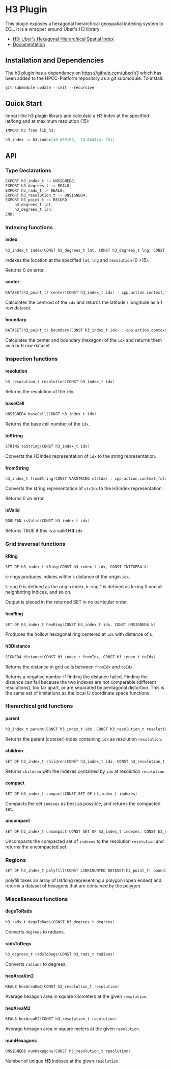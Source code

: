 H3 Plugin
================

This plugin exposes a hexagonal hierarchical geospatial indexing system to ECL.  It is a wrapper around Uber's H3 library:
* [H3: Uber's Hexagonal Hierarchical Spatial Index](https://eng.uber.com/h3/)
* [Documentation](https://uber.github.io/h3)


Installation and Dependencies
------------------------------

The h3 plugin has a dependency on https://github.com/uber/h3 which has been added to the HPCC-Platform repository as a git submodule.  To install:
```c
git submodule update --init --recursive
```

Quick Start
------------

Import the h3 plugin library and calculate a H3 index at the specified lat/long and at maximum resolution (15):
```c
IMPORT h3 from lib_h3; 

h3_index := h3.index(40.689167, -74.044444, 15);
```

API
----

### Type Declarations
```c
EXPORT h3_index_t := UNSIGNED8;
EXPORT h3_degrees_t := REAL8;
EXPORT h3_rads_t := REAL8;
EXPORT h3_resolution_t := UNSIGNED4;
EXPORT h3_point_t := RECORD 
    h3_degrees_t lat;
    h3_degrees_t lon;
END;
```

### Indexing functions

#### index

```c
h3_index_t index(CONST h3_degrees_t lat, CONST h3_degrees_t lng, CONST h3_resolution_t resolution)
```

Indexes the location at the specified `lat`, `lng` and `resolution` (0->15).

Returns 0 on error.

#### center

```c
DATASET(h3_point_t) center(CONST h3_index_t idx) : cpp,action,context,fold,entrypoint='center';
```

Calculates the centroid of the `idx` and returns the latitude / longitude as a 1 row dataset.

#### boundary

```c
DATASET(h3_point_t) boundary(CONST h3_index_t idx) : cpp,action,context,fold,entrypoint='boundary';
```

Calculates the center and boundary (hexagon) of the `idx` and returns them as 5 or 6 row dataset.

### Inspection functions

#### resolution

```c
h3_resolution_t resolution(CONST h3_index_t idx)
```

Returns the resolution of the `idx`.

#### baseCell

```c
UNSIGNED4 baseCell(CONST h3_index_t idx)
```

Returns the base cell number of the `idx`.

#### toString

```c
STRING toString(CONST h3_index_t idx)
```

Converts the H3Index representation of `idx` to the string representation.

#### fromString

```c
h3_index_t fromString(CONST VARSTRING strIdx) : cpp,action,context,fold,entrypoint='fromString';
```

Converts the string representation of `strIdx` to the H3Index representation.

Returns 0 on error.

#### isValid

```c
BOOLEAN isValid(CONST h3_index_t idx)
```

Returns TRUE if this is a valid **H3** `idx`.

### Grid traversal functions

#### kRing

```c
SET OF h3_index_t kRing(CONST h3_index_t idx, CONST INTEGER4 k)
```

k-rings produces indices within `k` distance of the origin `idx`.

k-ring 0 is defined as the origin index, k-ring 1 is defined as k-ring 0 and
all neighboring indices, and so on.

Output is placed in the returned SET in no particular order.

#### hexRing

```c
SET OF h3_index_t hexRing(CONST h3_index_t idx, CONST UNSIGNED4 k)
```

Produces the hollow hexagonal ring centered at `idx` with distance of `k`.
 
#### h3Distance

```c
SIGNED4 distance(CONST h3_index_t fromIdx, CONST h3_index_t toIdx)
```

Returns the distance in grid cells between `fromIdx` and `toIdx`.

Returns a negative number if finding the distance failed. Finding the distance can fail because the two
indexes are not comparable (different resolutions), too far apart, or are separated by pentagonal
distortion. This is the same set of limitations as the local IJ coordinate space functions.

### Hierarchical grid functions

#### parent

```c
h3_index_t parent(CONST h3_index_t idx, CONST h3_resolution_t resolution)
```

Returns the parent (coarser) index containing `idx` as resolution `resolution`.

#### children

```c
SET OF h3_index_t children(CONST h3_index_t idx, CONST h3_resolution_t resolution)
```

Returns `children` with the indexes contained by `idx` at resolution `resolution`.

#### compact

```c
SET OF h3_index_t compact(CONST SET OF h3_index_t indexes)
```

Compacts the set `indexes` as best as possible, and returns the compacted set. 

#### uncompact

```c
SET OF h3_index_t uncompact(CONST SET OF h3_index_t indexes, CONST h3_resolution_t resolution)
```

Uncompacts the compacted set of `indexes` to the resolution `resolution` and returns the uncompacted set. 

### Regions
```c
SET OF h3_index_t polyfill(CONST LINKCOUNTED DATASET(h3_point_t) boundary, CONST h3_resolution_t resolution)
```

polyfill takes an array of lat/long representing a polygon (open ended) and returns a dataset of hexagons that are contained by the polygon.

### Miscellaneous functions

#### degsToRads

```c
h3_rads_t degsToRads(CONST h3_degrees_t degrees)
```

Converts `degrees` to radians.

#### radsToDegs

```c
h3_degrees_t radsToDegs(CONST h3_rads_t radians)
```

Converts `radians` to degrees.

#### hexAreaKm2

```c
REAL8 hexAreaKm2(CONST h3_resolution_t resolution)
```

Average hexagon area in square kilometers at the given `resolution`.

#### hexAreaM2

```c
REAL8 hexAreaM2(CONST h3_resolution_t resolution)
```

Average hexagon area in square meters at the given `resolution`.

#### numHexagons

```c
UNSIGNED8 numHexagons(CONST h3_resolution_t resolution)
```

Number of unique **H3** indexes at the given `resolution`.

